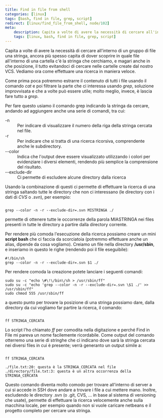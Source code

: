 ```yaml
---
title: Find in file from shell
categories: [linux]
tags: [bash, find in file, grep, script]
redirect: [linux/find_file_from_shell, node/102]
meta:
    description: Capita a volte di avere la necessità di cercare all'interno di un gruppo di file una stringa, ancora più spesso capita di dover scoprire in quale file all'interno di una cartella c'è la stringa che cerchiamo, e magari anche in che posizione, il tutto evitandoci di cercare nelle cartelle create dal nostro VCS. Vediamo ora come effettuare una ricerca in maniera veloce.
    tags: [linux, bash, find in file, grep, script]
---
```

Capita a volte di avere la necessità di cercare all'interno di un gruppo di file una stringa, ancora più spesso capita di dover scoprire in quale file all'interno di una cartella c'è la stringa che cerchiamo, e magari anche in che posizione, il tutto evitandoci di cercare nelle cartelle create dal nostro VCS. Vediamo ora come effettuare una ricerca in maniera veloce.
<!--break-->
Come prima poca potremmo estrarre il contenuto di tutti i file usando il comando _cat_ e poi filtrare la parte che ci interessa usando _grep_, soluzione improvvisata e che a volte può essere utile; molto meglio, invece, è lascia fare tutto a _grep_.

Per fare questo usiamo il comando grep indicando la stringa da cercare, andando ad aggiungere anche una serie di comandi, tra cui:
<dl>
  <dt>-n</dt>
    <dd>Per indicare di visualizzare il numero della riga della stringa cercata nel file.</dd>
  <dt>-r</dt>
    <dd>Per indicare che si tratta di una ricerca ricorsiva, comprendente anche le subdirectory.</dd>
  <dt>--color</dt>
    <dd>Indica che l'output deve essere visualizzato utilizzando i colori per evidenziare i diversi elementi, rendendo  più semplice la comprensione del risultato.</dd>
  <dt>--exclude-dir</dt>
    <dd>Ci permette di escludere alcune directory dalla ricerca</dd>
</dl>

Usando la combinazione di questi ci permette di effettuare la ricerca di una stringa saltando tutte le directory che non ci interessano (le directory con i dati di _CVS_ o _.svn_), per esempio:
~~~language-php

grep --color -n -r --exclude-dir=.svn MISTRINGA ./
~~~

permette di ottenere tutte le occorrenze della parola MIASTRINGA nei files presenti in tutte le directory a partire dalla directory corrente.

Per rendere più comoda l'esecuzione della ricerca possiamo creare un mini **script bash** che ci faccia da scorciatoia (potremmo effettuare anche un alias, dipende da cosa vogliamo). Creiamo un file nella directory **/usr/sbin**, e inseriamo in questo le righe (rendendo poi il file eseguibile):
~~~language-php
#!/bin/sh
grep --color -n -r --exclude-dir=.svn $1 ./
~~~

Per rendere comoda la creazione potete lanciare i seguenti comandi:
~~~language-php
sudo su -c "echo \#\!\/bin\/sh > /usr/sbin/ff"
sudo su -c "echo 'grep --color -n -r --exclude-dir=.svn \$1 ./' >> /usr/sbin/ff"
sudo chmod 555 /usr/sbin/ff
~~~

a questo punto per trovare la posizione di una stringa possiamo dare, dalla directory da cui vogliamo far partire la ricerca, il comando:
~~~language-php

ff STRINGA_CERCATA
~~~

Lo script l'ho chiamato _ff_ per comodita nella digitazione e perché Find in File mi pareva un nome facilemente ricordabile. Come output del comando otterremo una serie di stringhe che ci indicano dove sarà la stringa cercata nei diversi files in cui è presente; verrà generanto un output simile a:
~~~language-php

ff STRINGA_CERCATA

./file.txt:20: questa è la STRINGA_CERCATA nel file
./directory/file.txt:3: questa è un altra occorrenza della STRINGA_CERCATA
~~~

Questo comando diventa molto comodo per trovare all'interno di server a cui si accede in SSH dove andare a trovare i file a cui mettere mano. Inoltre, escludendo le directory .svn (o .git, CVS, ... in base al sistema di versioning che usate), permette di effettuare la ricerca velocemente anche sulla macchina locale, per esempio quando non si vuole caricare netbeans e il progetto completo per cercare una stringa.
